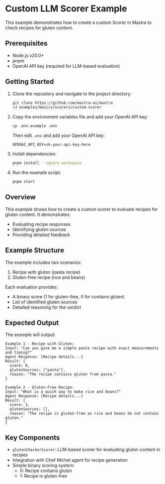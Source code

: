 # Custom LLM Scorer Example

This example demonstrates how to create a custom Scorer in Mastra to check recipes for gluten content.

## Prerequisites

- Node.js v20.0+
- pnpm
- OpenAI API key (required for LLM-based evaluation)

## Getting Started

1. Clone the repository and navigate to the project directory:

   ```bash
   git clone https://github.com/mastra-ai/mastra
   cd examples/basics/scorers/custom-scorer
   ```

2. Copy the environment variables file and add your OpenAI API key:

   ```bash
   cp .env.example .env
   ```

   Then edit `.env` and add your OpenAI API key:

   ```env
   OPENAI_API_KEY=sk-your-api-key-here
   ```

3. Install dependencies:

   ```bash
   pnpm install --ignore-workspace
   ```

4. Run the example script:

   ```bash
   pnpm start
   ```

## Overview

This example shows how to create a custom scorer to evaluate recipes for gluten content. It demonstrates:

- Evaluating recipe responses
- Identifying gluten sources
- Providing detailed feedback

## Example Structure

The example includes two scenarios:

1. Recipe with gluten (pasta recipe)
2. Gluten-free recipe (rice and beans)

Each evaluation provides:

- A binary score (1 for gluten-free, 0 for contains gluten)
- List of identified gluten sources
- Detailed reasoning for the verdict

## Expected Output

The example will output:

```
Example 1 - Recipe with Gluten:
Input: "Can you give me a simple pasta recipe with exact measurements and timing?"
Agent Response: [Recipe details...]
Result: {
  score: 0,
  glutenSources: ["pasta"],
  reason: "The recipe contains gluten from pasta."
}

Example 2 - Gluten-Free Recipe:
Input: "What is a quick way to make rice and beans?"
Agent Response: [Recipe details...]
Result: {
  score: 1,
  glutenSources: [],
  reason: "The recipe is gluten-free as rice and beans do not contain gluten."
}
```

## Key Components

- `glutenCheckerScorer`: LLM-based scorer for evaluating gluten content in recipes
- Integration with Chef Michel agent for recipe generation
- Simple binary scoring system:
  - 0: Recipe contains gluten
  - 1: Recipe is gluten-free
